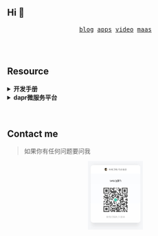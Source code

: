 ## Hi 👋

<p align="center">
  <samp>
    <a href="https://wwqdrh.github.io/blog" target="_blank">blog</a>
  </samp>
  <samp>
    <a href="https://wwqdrh.github.io/apps" target="_blank">apps</a>
  </samp>
  <samp>
    <a href="https://space.bilibili.com/538676331" target="_blank">video</a>
  </samp>
  <samp>
    <a href="https://114.132.221.80/" target="_blank">maas</a>
  </samp>
</p>

<br />

<br />

## Resource

<details>
  <summary>
    <strong>
      开发手册
    </strong>
  </summary>

- 如何做接口测试: 一个cli工具，通过json声明文件自动构造http请求并验证响应是否满足预期，提供简易的表达式语法，以及变量的上下文
  - [视频](https://www.bilibili.com/video/BV1fY411R7Dq)
  - [文档](./handle/how_api_test/README.md)
- 日志系统搭建: Loki+promtail+grafana架构,promtail与应用共享volume,避免应用在写入日志的时候直接使用网络传递日志而导致的性能开销
  - [文档](./handle/build_logcenter/README.md)
- 权限控制实践: 描述了casbin如何做权限测试，以及一个在微服务架构中，将鉴权部分移动到openresty网关中，鉴权成功才会将流量流向下游服务器
  - [文档](./handle/do_auth/README.md)
</details>

<details>
  <summary>
    <strong>
      dapr微服务平台
    </strong>
  </summary>
  
- dapr初见: dapr简单说明，以及测试官网中描述的一些简单操作
  - [视频](https://www.bilibili.com/video/BV1L24y1y75B)
  - [文档](./use_dapr/01-start/docs.md)
- 微服务功能尝试: 负载均衡、state、pubsub、secret功能测试
  - [文档](./use_dapr/02-basic/docs.md)
- docker平台下做灰度部署: 基于openresty的balancer_by_lua动态做流量的分配，实现新旧应用流量分配的动态调整
  - [视频](https://www.bilibili.com/video/BV1c84y1k79a/)
  - [文档](./use_dapr/03-gray/docs.md)
- 一个多服务系统示例: 实验dapr的sidecar，如何通信如何调用的
  - [文档](./use_dapr/04-doaapp/README.md)
- wasi与普通模式下的性能对比: 实验了一下rustserver普通模式与wasi模式下的性能对比
  - [视频](https://www.bilibili.com/video/BV1Ve4y137tW/)
  - [文档](./use_dapr/05-trywasm/README.md)
</details>
  
<br />

<br />

## Contact me

> 如果你有任何问题要问我

<p align="center">
  <img width="128" src="./know-chat.jpg" />
</p>
